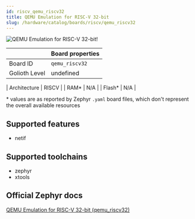 ```yaml
---
id: riscv_qemu_riscv32
title: QEMU Emulation for RISC-V 32-bit
slug: /hardware/catalog/boards/riscv/qemu_riscv32
---
```


[//]: # (This is an auto-generated file, do not edit! Changes to it will be lost upon re-generation)

![QEMU Emulation for RISC-V 32-bit!](/img/boards/riscv/qemu_riscv32.png "QEMU Emulation for RISC-V 32-bit")

|                | Board properties     |
| -------------  | -------------------- |
| Board ID       | `qemu_riscv32` |
| Golioth Level  | undefined       |

| Architecture   | RISCV |
| RAM*           | N/A |
| Flash*         | N/A |

\* values are as reported by Zephyr `.yaml` board files, which don't represent the overall available resources



## Supported features

* netif

## Supported toolchains

* zephyr
* xtools

## Official Zephyr docs

[QEMU Emulation for RISC-V 32-bit (qemu_riscv32)](https://docs.zephyrproject.org/latest/boards/riscv/qemu_riscv32/doc/index.html)
